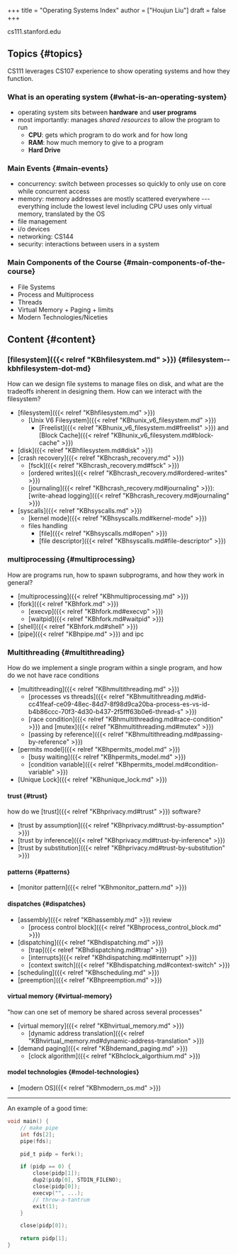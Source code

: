 +++
title = "Operating Systems Index"
author = ["Houjun Liu"]
draft = false
+++

cs111.stanford.edu


## Topics {#topics}

CS111 leverages CS107 experience to show operating systems and how they function.


### What is an operating system {#what-is-an-operating-system}

-   operating system sits between **hardware** and **user programs**
-   most importantly: manages _shared resources_ to allow the program to run
    -   **CPU**: gets which program to do work and for how long
    -   **RAM**: how much memory to give to a program
    -   **Hard Drive**


### Main Events {#main-events}

-   concurrency: switch between processes so quickly to only use on core while concurrent access
-   memory: memory addresses are mostly scattered everywhere --- everything include the lowest level including CPU uses only virtual memory, translated by the OS
-   file management
-   i/o devices
-   networking: CS144
-   security: interactions between users in a system


### Main Components of the Course {#main-components-of-the-course}

-   File Systems
-   Process and Multiprocess
-   Threads
-   Virtual Memory + Paging + limits
-   Modern Technologies/Niceties


## Content {#content}


### [filesystem]({{< relref "KBhfilesystem.md" >}}) {#filesystem--kbhfilesystem-dot-md}

How can we design file systems to manage files on disk, and what are the tradeoffs inherent in designing them. How can we interact with the filesystem?

-   [filesystem]({{< relref "KBhfilesystem.md" >}})
    -   [Unix V6 Filesystem]({{< relref "KBhunix_v6_filesystem.md" >}})
        -   [Freelist]({{< relref "KBhunix_v6_filesystem.md#freelist" >}}) and [Block Cache]({{< relref "KBhunix_v6_filesystem.md#block-cache" >}})
-   [disk]({{< relref "KBhfilesystem.md#disk" >}})
-   [crash recovery]({{< relref "KBhcrash_recovery.md" >}})
    -   [fsck]({{< relref "KBhcrash_recovery.md#fsck" >}})
    -   [ordered writes]({{< relref "KBhcrash_recovery.md#ordered-writes" >}})
    -   [journaling]({{< relref "KBhcrash_recovery.md#journaling" >}}): [write-ahead logging]({{< relref "KBhcrash_recovery.md#journaling" >}})
-   [syscalls]({{< relref "KBhsyscalls.md" >}})
    -   [kernel mode]({{< relref "KBhsyscalls.md#kernel-mode" >}})
    -   files handling
        -   [file]({{< relref "KBhsyscalls.md#open" >}})
        -   [file descriptor]({{< relref "KBhsyscalls.md#file-descriptor" >}})


### multiprocessing {#multiprocessing}

How are programs run, how to spawn subprograms, and how they work in general?

-   [multiprocessing]({{< relref "KBhmultiprocessing.md" >}})
-   [fork]({{< relref "KBhfork.md" >}})
    -   [execvp]({{< relref "KBhfork.md#execvp" >}})
    -   [waitpid]({{< relref "KBhfork.md#waitpid" >}})
-   [shell]({{< relref "KBhfork.md#shell" >}})
-   [pipe]({{< relref "KBhpipe.md" >}}) and ipc


### Multithreading {#multithreading}

How do we implement a single program within a single program, and how do we not have race conditions

-   [multithreading]({{< relref "KBhmultithreading.md" >}})
    -   [processes vs threads]({{< relref "KBhmultithreading.md#id-cc41feaf-ce09-48ec-84d7-8f98d9ca20ba-process-es-vs-id-b4b86ccc-70f3-4d30-b437-2f5fff63b0e6-thread-s" >}})
    -   [race condition]({{< relref "KBhmultithreading.md#race-condition" >}}) and [mutex]({{< relref "KBhmultithreading.md#mutex" >}})
    -   [passing by reference]({{< relref "KBhmultithreading.md#passing-by-reference" >}})
-   [permits model]({{< relref "KBhpermits_model.md" >}})
    -   [busy waiting]({{< relref "KBhpermits_model.md" >}})
    -   [condition variable]({{< relref "KBhpermits_model.md#condition-variable" >}})
-   [Unique Lock]({{< relref "KBhunique_lock.md" >}})


#### trust {#trust}

how do we [trust]({{< relref "KBhprivacy.md#trust" >}}) software?

-   [trust by assumption]({{< relref "KBhprivacy.md#trust-by-assumption" >}})
-   [trust by inference]({{< relref "KBhprivacy.md#trust-by-inference" >}})
-   [trust by substitution]({{< relref "KBhprivacy.md#trust-by-substitution" >}})


#### patterns {#patterns}

-   [monitor pattern]({{< relref "KBhmonitor_pattern.md" >}})


#### dispatches {#dispatches}

-   [assembly]({{< relref "KBhassembly.md" >}}) review
    -   [process control block]({{< relref "KBhprocess_control_block.md" >}})
-   [dispatching]({{< relref "KBhdispatching.md" >}})
    -   [trap]({{< relref "KBhdispatching.md#trap" >}})
    -   [interrupts]({{< relref "KBhdispatching.md#interrupt" >}})
    -   [context switch]({{< relref "KBhdispatching.md#context-switch" >}})
-   [scheduling]({{< relref "KBhscheduling.md" >}})
-   [preemption]({{< relref "KBhpreemption.md" >}})


#### virtual memory {#virtual-memory}

"how can one set of memory be shared across several processes"

-   [virtual memory]({{< relref "KBhvirtual_memory.md" >}})
    -   [dynamic address translation]({{< relref "KBhvirtual_memory.md#dynamic-address-translation" >}})
-   [demand paging]({{< relref "KBhdemand_paging.md" >}})
    -   [clock algorithm]({{< relref "KBhclock_algorthium.md" >}})


#### model technologies {#model-technologies}

-   [modern OS]({{< relref "KBhmodern_os.md" >}})

---

An example of a good time:

```C
void main() {
    // make pipe
    int fds[2];
    pipe(fds);

    pid_t pidp = fork();

    if (pidp == 0) {
        close(pidp[1]);
        dup2(pidp[0], STDIN_FILENO);
        close(pidp[0]);
        execvp("", ...);
        // throw-a-tantrum
        exit(1);
    }

    close(pidp[0]);

    return pidp[1];
}
```
